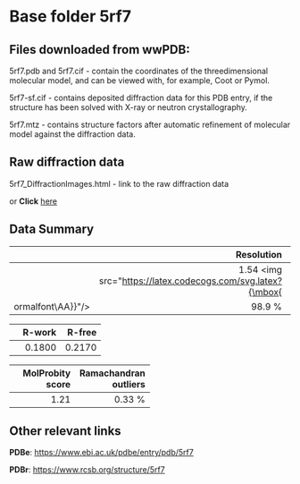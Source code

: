 # Base folder 5rf7

## Files downloaded from wwPDB:

5rf7.pdb and 5rf7.cif - contain the coordinates of the threedimensional molecular model, and can be viewed with, for example, Coot or Pymol.

5rf7-sf.cif - contains deposited diffraction data for this PDB entry, if the structure has been solved with X-ray or neutron crystallography.

5rf7.mtz - contains structure factors after automatic refinement of molecular model against the diffraction data.

## Raw diffraction data

5rf7_DiffractionImages.html - link to the raw diffraction data 

or **Click** [here](https://zenodo.org/record/3731246) 

## Data Summary
|   | Resolution | Completeness| I/sigma |
|---|-------------:|----------------:|--------------:|
|   |1.54 <img src="https://latex.codecogs.com/svg.latex?{\mbox{
ormalfont\AA}}"/>|98.9  %|<img width=50/>6.500|

|   | **R-work**| **R-free**   
|---|-------------:|----------------:|           
||0.1800|0.2170|

|   |**MolProbity<br>score**| **Ramachandran<br>outliers** 
|---|-------------:|----------------:|
||1.21|0.33 %|

## Other relevant links 
**PDBe**:  https://www.ebi.ac.uk/pdbe/entry/pdb/5rf7
 
**PDBr**: https://www.rcsb.org/structure/5rf7 

